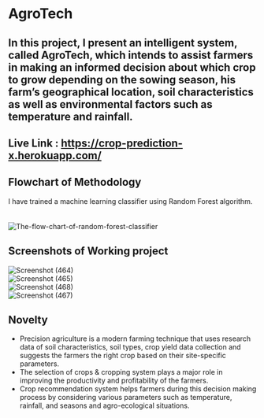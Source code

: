 # AgroTech

## In this project, I present an intelligent system, called AgroTech, which intends to assist farmers in making an informed decision about which crop to grow depending on the sowing season, his farm’s geographical location, soil characteristics as well as environmental factors such as temperature and rainfall.
  
## Live Link : https://crop-prediction-x.herokuapp.com/

## Flowchart of Methodology

I have trained a machine learning classifier using Random Forest algorithm.<br><br><br>
![The-flow-chart-of-random-forest-classifier](https://user-images.githubusercontent.com/48948891/142724303-7d7d506e-db1c-44d9-96d3-d2bf1957c926.png)

## Screenshots of Working project

![Screenshot (464)](https://user-images.githubusercontent.com/48948891/142726653-84e49597-fe54-43d9-adb0-d816b4260665.png)<br>
![Screenshot (465)](https://user-images.githubusercontent.com/48948891/142726660-18940981-50a1-4c0a-a49f-1d9f670873f1.png)<br>
![Screenshot (468)](https://user-images.githubusercontent.com/48948891/142726672-a74a99b3-e2f9-47f9-bf96-75678c85da47.png)<br>
![Screenshot (467)](https://user-images.githubusercontent.com/48948891/142726674-f78bfc61-2b61-406a-a93f-17fae08cbb0e.png)<br>

## Novelty

- Precision agriculture is a modern farming technique that uses research data of soil characteristics, soil types, crop yield data collection and suggests the farmers the right crop based on their site-specific parameters.
- The selection of crops & cropping system plays a major role in improving the productivity and profitability of the farmers. 
- Crop recommendation system helps farmers during this decision making process by considering various parameters such as temperature, rainfall, and seasons and agro-ecological situations.
